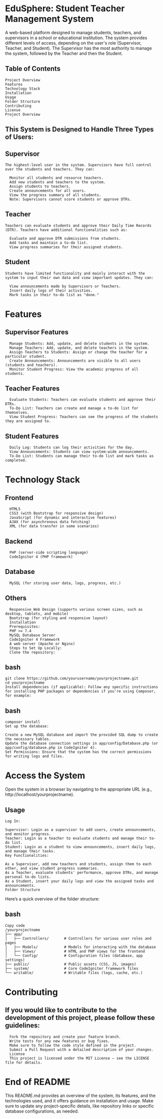 # EduSphere: Student Teacher Management System

A web-based platform designed to manage students, teachers, and supervisors in a school or educational institution. The system provides different levels of access, depending on the user's role (Supervisor, Teacher, and Student). The Supervisor has the most authority to manage the system, followed by the Teacher and then the Student.

## Table of Contents

    Project Overview
    Features
    Technology Stack
    Installation
    Usage
    Folder Structure
    Contributing
    License
    Project Overview
    
## This System is Designed to Handle Three Types of Users:

## Supervisor 
    The highest-level user in the system. Supervisors have full control over the students and teachers. They can:
    
      Monitor all students and resource teachers.
      Add new students and teachers to the system.
      Assign students to teachers.
      Create announcements for all users.
      View the progress summary of all students.
      Note: Supervisors cannot score students or approve DTRs.

## Teacher
    Teachers can evaluate students and approve their Daily Time Records (DTR). Teachers have additional functionalities such as:

      Evaluate and approve DTR submissions from students.
      Add tasks and maintain a to-do list.
      View progress summaries for their assigned students.

## Student
    Students have limited functionality and mainly interact with the system to input their own data and view important updates. They can:

      View announcements made by Supervisors or Teachers.
      Insert daily logs of their activities.
      Mark tasks in their to-do list as "done."

# Features

## Supervisor Features

      Manage Students: Add, update, and delete students in the system.
      Manage Teachers: Add, update, and delete teachers in the system.
      Assign Teachers to Students: Assign or change the teacher for a particular student.
      Create Announcements: Announcements are visible to all users (students and teachers).
      Monitor Student Progress: View the academic progress of all students.

## Teacher Features

      Evaluate Students: Teachers can evaluate students and approve their DTRs.
      To-Do List: Teachers can create and manage a to-do list for themselves.
      View Student Progress: Teachers can see the progress of the students they are assigned to.

## Student Features

      Daily Log: Students can log their activities for the day.
      View Announcements: Students can view system-wide announcements.
      To-Do List: Students can manage their to-do list and mark tasks as completed.

# Technology Stack

## Frontend

      HTML5
      CSS3 (with Bootstrap for responsive design)
      JavaScript (for dynamic and interactive features)
      AJAX (for asynchronous data fetching)
      XML (for data transfer in some scenarios)

## Backend

      PHP (server-side scripting language)
      CodeIgniter 4 (PHP framework)
  
## Database

      MySQL (for storing user data, logs, progress, etc.)

## Others

      Responsive Web Design (supports various screen sizes, such as desktop, tablets, and mobile)
      Bootstrap (for styling and responsive layout)
      Installation
      Prerequisites:
      PHP >= 7.4
      MySQL Database Server
      CodeIgniter 4 Framework
      A web server (Apache or Nginx)
      Steps to Set Up Locally:
      Clone the repository:


## bash
    git clone https://github.com/yourusername/yourprojectname.git
    cd yourprojectname
    Install dependencies (if applicable): Follow any specific instructions for installing PHP packages or dependencies if you're using Composer, for example:

## bash
    composer install
    Set up the database:

    Create a new MySQL database and import the provided SQL dump to create the necessary tables.
    Update the database connection settings in app/config/Database.php (or app/config/database.php in CodeIgniter 4).
    Set Permissions: Ensure that the system has the correct permissions for writing logs and files.

# Access the System

Open the system in a browser by navigating to the appropriate URL (e.g., http://localhost/yourprojectname).

## Usage

    Log In:
    
    Supervisor: Login as a supervisor to add users, create announcements, and monitor progress.
    Teacher: Login as a teacher to evaluate students and manage their to-do list.
    Student: Login as a student to view announcements, insert daily logs, and manage their tasks.
    Key Functionalities:
    
    As a Supervisor, add new teachers and students, assign them to each other, and view student progress summaries.
    As a Teacher, evaluate students' performance, approve DTRs, and manage personal to-do lists.
    As a Student, insert your daily logs and view the assigned tasks and announcements.
    Folder Structure

Here’s a quick overview of the folder structure:

## bash
    Copy code
    /yourprojectname
    ├── app/
    │   ├── Controllers/       # Controllers for various user roles and pages
    │   ├── Models/            # Models for interacting with the database
    │   ├── Views/             # HTML and PHP views for the frontend
    │   └── Config/            # Configuration files (database, app settings)
    ├── public/                # Public assets (CSS, JS, images)
    ├── system/                # Core CodeIgniter framework files
    └── writable/              # Writable files (logs, cache, etc.)

# Contributing
## If you would like to contribute to the development of this project, please follow these guidelines:

      Fork the repository and create your feature branch.
      Write tests for any new features or bug fixes.
      Make sure to follow the code style defined in the project.
      Submit a Pull Request with a detailed description of your changes.
      License
      This project is licensed under the MIT License – see the LICENSE file for details.

# End of README
This README.md provides an overview of the system, its features, and the technologies used, and it offers guidance on installation and usage. Make sure to update any project-specific details, like repository links or specific database configurations, as needed.
